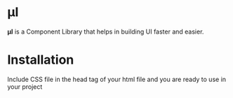 # μI

**μI** is a Component Library that helps in building UI faster and easier.

# Installation

Include CSS file in the head tag of your html file and you are ready to use in your project
